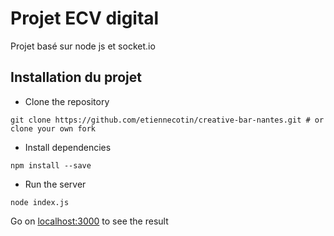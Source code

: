 # Projet ECV digital
Projet basé sur node js et socket.io


## Installation du projet

- Clone the repository

`` git clone https://github.com/etiennecotin/creative-bar-nantes.git # or clone your own fork ``

- Install dependencies

` npm install --save `

- Run the server

` node index.js `

Go on [localhost:3000](localhost:3000) to see the result
